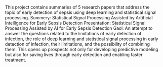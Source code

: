 This project contains summaries of 5 research papers that address the topic of early detection of sepsis using deep learning and statistical signal processing.
Summery: Statistical Signal Processing Assisted by Artificial Intelligence for Early Sepsis Detection 
Presentation: Statistical Signal Processing Assisted by AI for Early Sepsis Detection
Gaol: An attempt to answer the questions related to the limitations of early detection of infection,
the role of deep learning and statistical signal processing in early detection of infection, their limitations, and the possibility of combining them.
This opens up prospects not only for developing predictive modeling but also for saving lives through early detection and enabling faster treatment.
